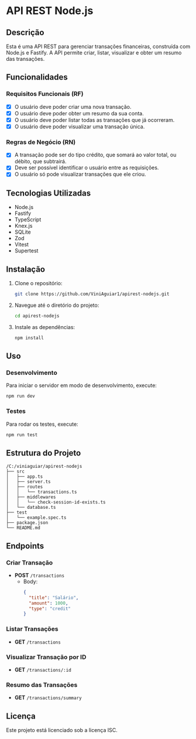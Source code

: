# API REST Node.js

## Descrição

Esta é uma API REST para gerenciar transações financeiras, construída com Node.js e Fastify. A API permite criar, listar, visualizar e obter um resumo das transações.

## Funcionalidades

### Requisitos Funcionais (RF)

- [x] O usuário deve poder criar uma nova transação.
- [x] O usuário deve poder obter um resumo da sua conta.
- [x] O usuário deve poder listar todas as transações que já ocorreram.
- [x] O usuário deve poder visualizar uma transação única.

### Regras de Negócio (RN)

- [x] A transação pode ser do tipo crédito, que somará ao valor total, ou débito, que subtrairá.
- [x] Deve ser possível identificar o usuário entre as requisições.
- [x] O usuário só pode visualizar transações que ele criou.

## Tecnologias Utilizadas

- Node.js
- Fastify
- TypeScript
- Knex.js
- SQLite
- Zod
- Vitest
- Supertest

## Instalação

1. Clone o repositório:
   ```sh
   git clone https://github.com/ViniAguiar1/apirest-nodejs.git
   ```
2. Navegue até o diretório do projeto:
   ```sh
   cd apirest-nodejs
   ```
3. Instale as dependências:
   ```sh
   npm install
   ```

## Uso

### Desenvolvimento

Para iniciar o servidor em modo de desenvolvimento, execute:
```sh
npm run dev
```

### Testes

Para rodar os testes, execute:
```sh
npm run test
```

## Estrutura do Projeto

```plaintext
/C:/viniaguiar/apirest-nodejs
├── src
│   ├── app.ts
│   ├── server.ts
│   ├── routes
│   │   └── transactions.ts
│   ├── middlewares
│   │   └── check-session-id-exists.ts
│   └── database.ts
├── test
│   └── example.spec.ts
├── package.json
└── README.md
```

## Endpoints

### Criar Transação

- **POST** `/transactions`
  - Body:
    ```json
    {
      "title": "Salário",
      "amount": 1000,
      "type": "credit"
    }
    ```

### Listar Transações

- **GET** `/transactions`

### Visualizar Transação por ID

- **GET** `/transactions/:id`

### Resumo das Transações

- **GET** `/transactions/summary`

## Licença

Este projeto está licenciado sob a licença ISC.

